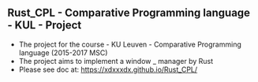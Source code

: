 ## Rust_CPL - Comparative Programming language - KUL - Project

 - The project for the course - KU Leuven - Comparative Programming language (2015-2017 MSC)
 -  The project aims to implement a window _ manager by Rust
 -  Please see doc at:  https://xdxxxdx.github.io/Rust_CPL/
